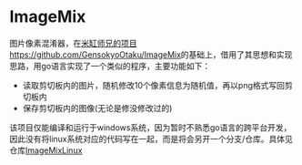 # ImageMix

图片像素混淆器，在[米缸师兄的项目https://github.com/GensokyoOtaku/ImageMix](https://github.com/GensokyoOtaku/ImageMix)的基础上，借用了其思想和实现思路，用go语言实现了一个类似的程序，主要功能如下：

- 读取剪切板内的图片，随机修改10个像素信息为随机值，再以png格式写回剪切板内
- 保存剪切板内的图像(无论是修没修改过的)

该项目仅能编译和运行于windows系统，因为暂时不熟悉go语言的跨平台开发，因此没有将linux系统对应的代码写在一起，而是将会另开一个分支/仓库。具体见仓库[ImageMixLinux](https://github.com/Leaf-Oct/ImageMixLinux)
